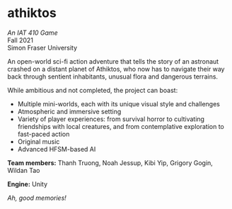 # athiktos
_An IAT 410 Game_  
Fall 2021  
Simon Fraser University

An open-world sci-fi action adventure that tells the story of an astronaut 
crashed on a distant planet of Athiktos, who now has to navigate their way back
through sentient inhabitants, unusual flora and dangerous terrains. 

While ambitious and not completed, the project can boast:
  - Multiple mini-worlds, each with its unique visual style and challenges
  - Atmospheric and immersive setting
  - Variety of player experiences: from survival horror to cultivating friendships with local creatures, and from contemplative exploration to fast-paced action
  - Original music
  - Advanced HFSM-based AI
  
**Team members:**
Thanh Truong, Noah Jessup, Kibi Yip, Grigory Gogin, Wildan Tao

**Engine:** Unity

_Ah, good memories!_
